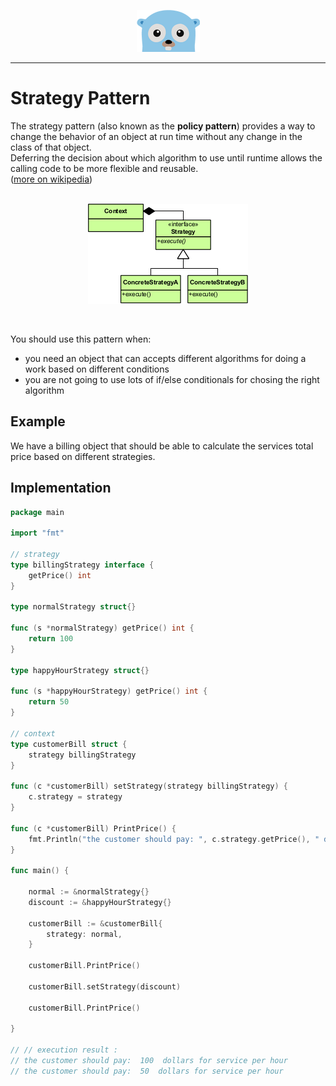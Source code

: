 <p align="center">
  <img src="../gopher.png" />
</p>

---

# Strategy Pattern
The strategy pattern (also known as the **policy pattern**) provides a way to change the behavior of an object at run time without any change in the class of that object.<br />
Deferring the decision about which algorithm to use until runtime allows the calling code to be more flexible and reusable.
<br />
([more on wikipedia](https://en.wikipedia.org/wiki/Strategy_pattern))
<br />
<br />

<p align="center">
  <img src="strategy.png" />
</p>

<br />

You should use this pattern when:

* you need an object that can accepts different algorithms for doing a work based on different conditions
* you are not going to use lots of if/else conditionals for chosing the right algorithm


## Example
We have a billing object that should be able to calculate the services total price based on different strategies.

## Implementation

```go
package main

import "fmt"

// strategy
type billingStrategy interface {
	getPrice() int
}

type normalStrategy struct{}

func (s *normalStrategy) getPrice() int {
	return 100
}

type happyHourStrategy struct{}

func (s *happyHourStrategy) getPrice() int {
	return 50
}

// context
type customerBill struct {
	strategy billingStrategy
}

func (c *customerBill) setStrategy(strategy billingStrategy) {
	c.strategy = strategy
}

func (c *customerBill) PrintPrice() {
	fmt.Println("the customer should pay: ", c.strategy.getPrice(), " dollars for service per hour")
}

func main() {

	normal := &normalStrategy{}
	discount := &happyHourStrategy{}

	customerBill := &customerBill{
		strategy: normal,
	}

	customerBill.PrintPrice()

	customerBill.setStrategy(discount)

	customerBill.PrintPrice()

}

// // execution result :
// the customer should pay:  100  dollars for service per hour
// the customer should pay:  50  dollars for service per hour

```